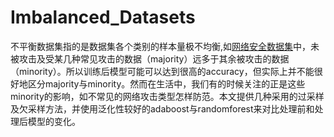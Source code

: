 # Imbalanced_Datasets
不平衡数据集指的是数据集各个类别的样本量极不均衡,如[网络安全数据集](https://raw.githubusercontent.com/arjbah/nsl-kdd/master/nsl-kdd)中，未被攻击及受某几种常见攻击的数据（majority）远多于其余被攻击的数据（minority）。所以训练后模型可能可以达到很高的accuracy，但实际上并不能很好地区分majority与minority。然而在生活中，我们有的时候关注的正是这些minority的影响，如不常见的网络攻击类型怎样防范。本文提供几种采用的过采样及欠采样方法，并使用泛化性较好的adaboost与randomforest来对比处理前和处理后模型的变化。
